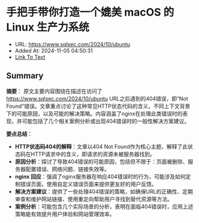 # 手把手带你打造一个媲美 macOS 的 Linux 生产力系统
- URL: https://www.sqlsec.com/2024/10/ubuntu
- Added At: 2024-11-05 04:50:31
- [Link To Text](2024-11-05-手把手带你打造一个媲美-macos-的-linux-生产力系统_raw.md)

## Summary
**摘要**：
原文主要内容围绕在描述在访问了 <https://www.sqlsec.com/2024/10/ubuntu> URL之后遇到的404错误，即“Not Found”错误。文章重点讨论了这种常见HTTP状态代码的含义，不同上下文背景下的可能原因，以及可能的解决策略。内容涵盖了nginx在处理此类错误时的表现，并可能包括了几个相关案例分析或出现404错误时的一般性解决方案建议。

**要点总结**：
- **HTTP状态码404的解释**：文章以404 Not Found作为核心主题，解释了此状态码在HTTP请求中的含义，即请求的资源未被服务器找到。
- **原因分析**：探讨了导致404错误的可能原因，包括但不限于：页面被删除、服务器配置错误、网络问题、链接失效等。
- **nginx 回应**：强调了nginx服务器在响应404错误时的行为，可能涉及如何定制错误页面，使用自定义错误页面来提供更友好的用户反馈。
- **解决方案建议**：提供了一些处理404错误的策略，如确保URL的正确性、定期审查和维护网站链接、使用重定向帮助用户寻找到替代资源等方法。
- **案例分析**：可能包含几个实际场景的分析，表明在面临404错误时，应用上述策略能有效提升用户体验和网站管理效率。
